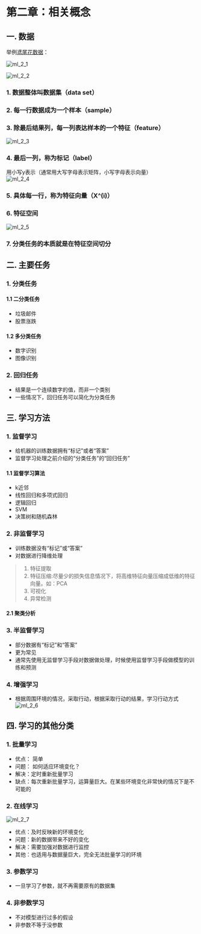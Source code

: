 # 第二章：相关概念

## 一. 数据
举例[鸢尾花数据]()：

![ml_2_1](https://s2.ax1x.com/2020/01/06/lymK0A.md.png)

![ml_2_2](https://s2.ax1x.com/2020/01/06/lynUgO.png)

### 1. 数据整体叫数据集（data set）
### 2. 每一行数据成为一个样本（sample）
### 3. 除最后结果列，每一列表达样本的一个特征（feature）
![ml_2_3](https://s2.ax1x.com/2020/01/06/lynHP0.md.png)
### 4. 最后一列，称为标记（label）
用小写y表示（通常用大写字母表示矩阵，小写字母表示向量）<br>
![ml_2_4](https://s2.ax1x.com/2020/01/06/lyumdA.png)
### 5. 具体每一行，称为特征向量（X^(i)）

### 6. 特征空间
![ml_2_5](https://s2.ax1x.com/2020/01/06/lyuQRf.md.png)

### 7. 分类任务的本质就是在特征空间切分

## 二. 主要任务
### 1. 分类任务
#### 1.1 二分类任务
* 垃圾邮件
* 股票涨跌

#### 1.2 多分类任务
* 数字识别
* 图像识别

### 2. 回归任务
* 结果是一个连续数字的值，而非一个类别
* 一些情况下，回归任务可以简化为分类任务

 
## 三. 学习方法

### 1. 监督学习
* 给机器的训练数据拥有“标记”或者“答案”
* 监督学习处理之前介绍的“分类任务”的“回归任务”

#### 1.1 监督学习算法
* k近邻
* 线性回归和多项式回归
* 逻辑回归
* SVM
* 决策树和随机森林

### 2.  非监督学习
* 训练数据没有“标记”或“答案”
* 对数据进行降维处理
> 1. 特征提取<br>
> 2. 特征压缩:尽量少的损失信息情况下，将高维特征向量压缩成低维的特征向量。如：PCA<br>
> 3. 可视化<br>
> 4. 异常检测

#### 2.1 聚类分析

### 3. 半监督学习
* 部分数据有“标记”和“答案”
* 更为常见
* 通常先使用无监督学习手段对数据做处理，时候使用监督学习手段做模型的训练和预测

### 4. 增强学习
* 根据周围环境的情况，采取行动，根据采取行动的结果，学习行动方式
![ml_2_6](https://s2.ax1x.com/2020/01/06/lyuNon.md.png)

## 四. 学习的其他分类
### 1. 批量学习
* 优点： 简单
* 问题： 如何适应环境变化？
* 解决：定时重新批量学习
* 缺点：每次重新批量学习，运算量巨大。在某些环境变化非常快的情况下是不可能的

### 2. 在线学习
![ml_2_7](https://s2.ax1x.com/2020/01/06/lyufW6.md.png)
* 优点：及时反映新的环境变化
* 问题：新的数据带来不好的变化
* 解决：需要加强对数据进行监控
* 其他：也适用与数据量巨大，完全无法批量学习的环境

### 3. 参数学习
* 一旦学习了参数，就不再需要原有的数据集

### 4. 非参数学习
* 不对模型进行过多的假设
* 非参数不等于没参数






<comment/>